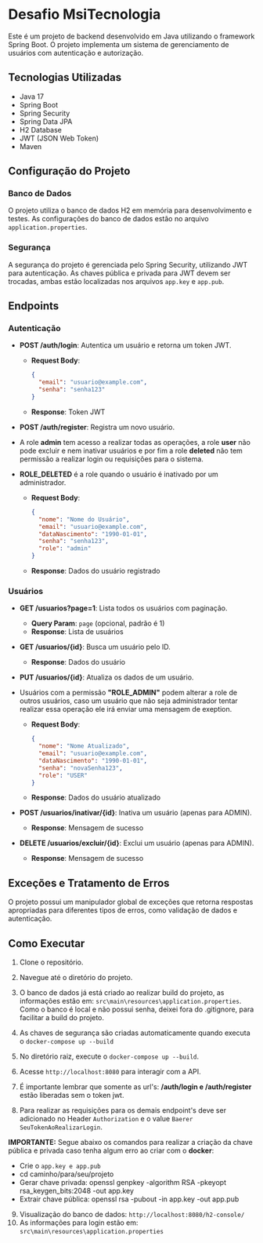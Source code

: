 # Desafio MsiTecnologia

Este é um projeto de backend desenvolvido em Java utilizando o framework Spring Boot. O projeto implementa um sistema de gerenciamento de usuários com autenticação e autorização.

## Tecnologias Utilizadas

- Java 17
- Spring Boot
- Spring Security
- Spring Data JPA
- H2 Database
- JWT (JSON Web Token)
- Maven

## Configuração do Projeto

### Banco de Dados

O projeto utiliza o banco de dados H2 em memória para desenvolvimento e testes. As configurações do banco de dados estão no arquivo `application.properties`.

### Segurança

A segurança do projeto é gerenciada pelo Spring Security, utilizando JWT para autenticação. As chaves pública e privada para JWT devem ser trocadas, ambas estão localizadas nos arquivos `app.key` e `app.pub`.

## Endpoints

### Autenticação

- **POST /auth/login**: Autentica um usuário e retorna um token JWT.
  - **Request Body**: 
    ```json
    {
      "email": "usuario@example.com",
      "senha": "senha123"
    }
    ```
  - **Response**: Token JWT

- **POST /auth/register**: Registra um novo usuário.
- A role **admin** tem acesso a realizar todas as operações, a role **user** não pode excluir e nem inativar usuários e por fim a role **deleted** não tem permissão a realizar login ou requisições para o sistema.
- **ROLE_DELETED** é a role quando o usuário é inativado por um administrador.
  - **Request Body**: 
    ```json
    {
      "nome": "Nome do Usuário",
      "email": "usuario@example.com",
      "dataNascimento": "1990-01-01",
      "senha": "senha123",
      "role": "admin"
    }
    ```
  - **Response**: Dados do usuário registrado

### Usuários

- **GET /usuarios?page=1**: Lista todos os usuários com paginação.
  - **Query Param**: `page` (opcional, padrão é 1)
  - **Response**: Lista de usuários

- **GET /usuarios/{id}**: Busca um usuário pelo ID.
  - **Response**: Dados do usuário

- **PUT /usuarios/{id}**: Atualiza os dados de um usuário.
- Usuários com a permissão **"ROLE_ADMIN"** podem alterar a role de outros usuários, caso um usuário que não seja administrador tentar realizar essa operação ele irá enviar uma mensagem de exeption.
  - **Request Body**: 
    ```json
    {
      "nome": "Nome Atualizado",
      "email": "usuario@example.com",
      "dataNascimento": "1990-01-01",
      "senha": "novaSenha123",
      "role": "USER"
    }
    ```
  - **Response**: Dados do usuário atualizado

- **POST /usuarios/inativar/{id}**: Inativa um usuário (apenas para ADMIN).
  - **Response**: Mensagem de sucesso

- **DELETE /usuarios/excluir/{id}**: Exclui um usuário (apenas para ADMIN).
  - **Response**: Mensagem de sucesso

## Exceções e Tratamento de Erros

O projeto possui um manipulador global de exceções que retorna respostas apropriadas para diferentes tipos de erros, como validação de dados e autenticação.

## Como Executar

1. Clone o repositório.
2. Navegue até o diretório do projeto.

3. O banco de dados já está criado ao realizar build do projeto, as informações estão em: `src\main\resources\application.properties`. Como o banco é local e não possui senha, deixei fora do .gitignore, para facilitar a build do projeto.
4. As chaves de segurança são criadas automaticamente quando executa o `docker-compose up --build`
   
5. No diretório raiz, execute o `docker-compose up --build`.
6. Acesse `http://localhost:8080` para interagir com a API.
7. É importante lembrar que somente as url's: **/auth/login e /auth/register** estão liberadas sem o token jwt.
8. Para realizar as requisições para os demais endpoint's deve ser adicionado no Header `Authorization` e o value `Baerer SeuTokenAoRealizarLogin`.

**IMPORTANTE:** Segue abaixo os comandos para realizar a criação da chave pública e privada caso tenha algum erro ao criar com o **docker**:
- Crie o `app.key e app.pub`
- cd caminho/para/seu/projeto
- Gerar chave privada: openssl genpkey -algorithm RSA -pkeyopt rsa_keygen_bits:2048 -out app.key 
- Extrair chave pública: openssl rsa -pubout -in app.key -out app.pub

9. Visualização do banco de dados: `http://localhost:8080/h2-console/`
10. As informações para login estão em: `src\main\resources\application.properties`

